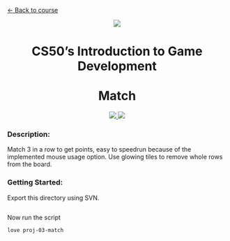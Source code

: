 [<- Back to course](../README.md)

<p align="center"><a href="https://cs50.harvard.edu/games/2018">
  <img src="https://github.com/miladparsa/cs50G/blob/main/harvard100.png" /><br>
</a></p>
<h1 align="center">CS50’s Introduction to Game Development<br><br>Match</h1>

<p align="center"><a href="#">
  <img src="https://github.com/miladparsa/cs50G/blob/main/output-onlinepngtools.png" />
  <img src="https://github.com/miladparsa/cs50G/blob/main/love.png" />
</a></p>

### Description:
Match 3 in a row to get points, easy to speedrun because of the implemented mouse usage option. Use glowing tiles to remove whole rows from the board.

### Getting Started:
Export this directory using SVN.
```

```
Now run the script
```
love proj-03-match
```
